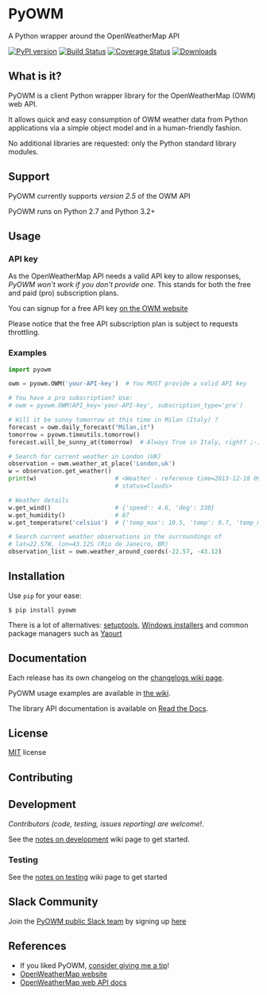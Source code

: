 #  PyOWM
A Python wrapper around the OpenWeatherMap API

[![PyPI version](https://badge.fury.io/py/pyowm.svg)](https://badge.fury.io/py/pyowm)
[![Build Status](https://travis-ci.org/csparpa/pyowm.png?branch=master)](https://travis-ci.org/csparpa/pyowm)
[![Coverage Status](https://coveralls.io/repos/csparpa/pyowm/badge.png?branch=develop)](https://coveralls.io/r/csparpa/pyowm?branch=develop)
[![Downloads](https://img.shields.io/pypi/dm/pyowm.svg)](https://img.shields.io/pypi/dm/pyowm.svg)

##  What is it?
PyOWM is a client Python wrapper library for the OpenWeatherMap (OWM) web API.

It allows quick and easy consumption of OWM weather data from Python applications via a simple object model and in a human-friendly fashion.

No additional libraries are requested: only the Python standard library modules.

##  Support

PyOWM currently supports _version 2.5_ of the OWM API

PyOWM runs on Python 2.7 and Python 3.2+

##  Usage

### API key

As the OpenWeatherMap API needs a valid API key to allow responses,
*PyOWM won't work if you don't provide one*. This stands for both the free and paid (pro) subscription plans.

You can signup for a free API key [on the OWM website](https://home.openweathermap.org/users/sign_up)

Please notice that the free API subscription plan is subject to requests throttling.

### Examples

```python
import pyowm

owm = pyowm.OWM('your-API-key')  # You MUST provide a valid API key

# You have a pro subscription? Use:
# owm = pyowm.OWM(API_key='your-API-key', subscription_type='pro')

# Will it be sunny tomorrow at this time in Milan (Italy) ?
forecast = owm.daily_forecast("Milan,it")
tomorrow = pyowm.timeutils.tomorrow()
forecast.will_be_sunny_at(tomorrow)  # Always True in Italy, right? ;-)

# Search for current weather in London (UK)
observation = owm.weather_at_place('London,uk')
w = observation.get_weather()
print(w)                      # <Weather - reference time=2013-12-18 09:20,
                              # status=Clouds>

# Weather details
w.get_wind()                  # {'speed': 4.6, 'deg': 330}
w.get_humidity()              # 87
w.get_temperature('celsius')  # {'temp_max': 10.5, 'temp': 9.7, 'temp_min': 9.0}

# Search current weather observations in the surroundings of
# lat=22.57W, lon=43.12S (Rio de Janeiro, BR)
observation_list = owm.weather_around_coords(-22.57, -43.12)
```

##  Installation

Use `pip` for your ease:

```shell
$ pip install pyowm
```

There is a lot of alternatives: [setuptools](https://github.com/csparpa/pyowm/wiki/Install#install-from-source-with-setuptools),
[Windows installers](https://github.com/csparpa/pyowm/wiki/Install#windows-exe) and
common package managers such as [Yaourt](https://github.com/csparpa/pyowm/wiki/Install#on-archlinux-with-yaourt)

## Documentation
Each release has its own changelog on the [changelogs wiki page](https://github.com/csparpa/pyowm/wiki/Changelog).

PyOWM usage examples are available in [the wiki](https://github.com/csparpa/pyowm/wiki/Usage-examples).

The library API documentation is available on [Read the Docs](https://pyowm.readthedocs.org).


## License
[MIT](https://github.com/csparpa/pyowm/blob/master/LICENSE) license


## Contributing

## Development
_Contributors (code, testing, issues reporting) are welcome!_.

See the [notes on development](https://github.com/csparpa/pyowm/wiki/Notes-on-development) wiki page to get started.

### Testing
See the [notes on testing](https://github.com/csparpa/pyowm/wiki/Notes-on-testing) wiki page to get started


## Slack Community
Join the [PyOWM public Slack team](https://pyowm.slack.com) by signing up [here](http://pyowm-slackin.herokuapp.com/)


## References
* If you liked PyOWM, [consider giving me a tip](https://gratipay.com/csparpa)!
* [OpenWeatherMap website](http://openweathermap.org/)
* [OpenWeatherMap web API docs](http://openweathermap.org/api)
